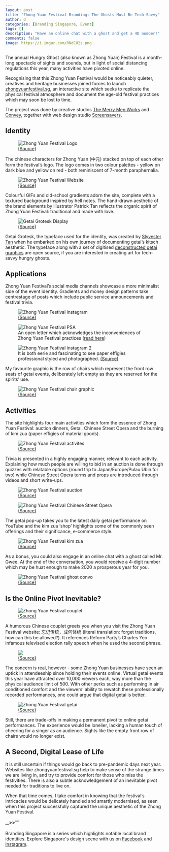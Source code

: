 ```yaml
---
layout: post
title: "Zhong Yuan Festival Branding: The Ghosts Must Be Tech-Savvy"
author: d
categories: [Branding Singapore, Event]
tags: []
description: "Have an online chat with a ghost and get a 4D number!"
comments: false
image: https://i.imgur.com/RNdCU2s.png
---
```


The annual Hungry Ghost (also known as Zhong Yuan) Festival is a month-long spectacle of sights and sounds, but in light of social distancing regulations this year, many activities have pivoted online. 

Recognising that this Zhong Yuan Festival would be noticeably quieter, creatives and heritage businesses joined forces to launch <a href="https://zhongyuanfestival.sg/" target="_blank">zhongyuanfestival.sg</a>, an interactive site which seeks to replicate the physical festival atmosphere and document the age-old festival practices which may soon be lost to time. 

The project was done by creative studios <a href="https://tmmw.sg/" target="_blank">The Merry Men Works</a> and <a href="https://weconvey.co/" target="_blank">Convey</a>, together with web design studio <a href="http://screensavers.club/" target="_blank">Screensavers</a>.

<h2>Identity</h2>
<figure>
<img src="https://i.imgur.com/mpl4G45.png" alt="Zhong Yuan Festival Logo">
<figcaption><a href="https://zhongyuanfestival.sg/" target="_blank">(Source)</a></figcaption>
</figure>

The chinese characters for Zhong Yuan (中元) stacked on top of each other form the festival’s logo. The logo comes in two colour palettes - yellow on dark blue and yellow on red - both reminiscent of 7-month paraphernalia. 

<figure>
<img src="https://i.imgur.com/ju48V7I.png" alt="Zhong Yuan Festival Website">
<figcaption><a href="https://zhongyuanfestival.sg" target="_blank">(Source)</a></figcaption>
</figure>

Colourful GIFs and old-school gradients adorn the site, complete with a textured background inspired by hell notes. The hand-drawn aesthetic of the brand elements by illustrator Patrick Tan reflects the organic spirit of Zhong Yuan Festival: traditional and made with love. 

<figure>
<img src="https://i.imgur.com/kJ9BD97.png" alt="Getai Grotesk Display">
<figcaption><a href="https://getaikitsch.com/Typeface" target="_blank">(Source)</a></figcaption>
</figure>

Getai Grotesk, the typeface used for the identity, was created by <a href="https://getaikitsch.com/" target="_blank">Slyvester Tan</a> when he embarked on his own journey of documenting getai’s kitsch aesthetic. The typeface along with a set of digitised <a href="https://getaikitsch.com/Graphic-Library" target="_blank">deconstructed getai graphics</a> are open source, if you are interested in creating art for tech-savvy hungry ghosts. 

<h2>Applications</h2>
Zhong Yuan Festival’s social media channels showcase a more minimalist side of the event identity. Gradients and money design patterns take centrestage of posts which include public service announcements and festival trivia. 

<figure>
<img src="https://i.imgur.com/XTf4lho.png" alt="Zhong Yuan Festival instagram">
<figcaption><a href="https://www.instagram.com/zhongyuanfestival.sg/" target="_blank">(Source)</a></figcaption>
</figure>

<figure>
<img src="https://i.imgur.com/YV8eMQB.png" alt="Zhong Yuan Festival PSA">
<figcaption>An open letter which acknowledges the inconveniences of Zhong Yuan Festival practices (<a href="https://www.facebook.com/zhongyuanfestival.sg/photos/a.230872281701034/246799286775000" target="_blank">read here</a>)</figcaption>
</figure>

<figure>
<img src="https://i.imgur.com/zhm33R8.png" alt="Zhong Yuan Festival instagram 2">
<figcaption> It is both eerie and fascinating to see paper effigies professional styled and photographed. <a href="https://www.instagram.com/zhongyuanfestival.sg/" target="_blank">(Source)</a></figcaption>
</figure>

My favourite graphic is the row of chairs which represent the front row seats of getai events, deliberately left empty as they are reserved for the spirits’ use. 

<figure>
<img src="https://i.imgur.com/77dSft7.png" alt="Zhong Yuan Festival chair graphic">
<figcaption><a href="https://www.facebook.com/zhongyuanfestival.sg/" target="_blank">(Source)</a></figcaption>
</figure>

<h2>Activities</h2> 
The site highlights four main activities which form the essence of Zhong Yuan Festival: auction dinners, Getai, Chinese Street Opera and the burning of kim zua (paper effigies of material goods). 

<figure>
<img src="https://i.imgur.com/ha9mmu6.png" alt="Zhong Yuan Festival activites">
<figcaption><a href="https://zhongyuanfestival.sg/" target="_blank">(Source)</a></figcaption>
</figure>

Trivia is presented in a highly engaging manner, relevant to each activity. Explaining how much people are willing to bid in an auction is done through quizzes with relatable options (round trip to Japan/Europe/Pulau Ubin for two) while Chinese Street Opera terms and props are introduced through videos and short write-ups.

<figure>
<img src="https://i.imgur.com/JZ7RK1H.png" alt="Zhong Yuan Festival auction">
<figcaption><a href="https://zhongyuanfestival.sg/" target="_blank">(Source)</a></figcaption>
</figure>

<figure>
<img src="https://i.imgur.com/kYXusgT.png" alt="Zhong Yuan Festival Chinese Street Opera">
<figcaption><a href="https://zhongyuanfestival.sg/" target="_blank">(Source)</a></figcaption>
</figure>

The getai pop-up takes you to the latest daily getai performance on YouTube and the kim zua ‘shop’ highlights some of the commonly seen offerings and their significance, e-commerce style. 

<figure>
<img src="https://i.imgur.com/sL8u6cS.png" alt="Zhong Yuan Festival kim zua">
<figcaption><a href="https://zhongyuanfestival.sg/" target="_blank">(Source)</a></figcaption>
</figure>

As a bonus, you could also engage in an online chat with a ghost called Mr. Gwee. At the end of the conversation, you would receive a 4-digit number which may be huat enough to make 2020 a prosperous year for you.

<figure>
<img src="https://i.imgur.com/Vd3LNnW.png" alt="Zhong Yuan Festival ghost convo">
<figcaption><a href="https://zhongyuanfestival.sg/" target="_blank">(Source)</a></figcaption>
</figure>

<h2>Is the Online Pivot Inevitable?</h2>
<figure>
<img src="https://i.imgur.com/xj1IlyL.jpg" alt="Zhong Yuan Festival couplet">
<figcaption><a href="https://zhongyuanfestival.sg/" target="_blank">(Source)</a></figcaption>
</figure>

A humorous Chinese couplet greets you when you visit the Zhong Yuan Festival website: 忘记传统，成何体统 (literal translation: forget traditions, how can this be allowed?). It references Reform Party’s Charles Yeo infamous televised election rally speech when he used the second phrase. 

<figure>
<img src="https://i.imgur.com/0ToLMjn.gif">
<figcaption><a href="https://tenor.com/view/charles-charles-yeo-rp-reform-party-ge2020-gif-17837069" target="_blank">(Source)</a></figcaption>
</figure>

The concern is real, however - some Zhong Yuan businesses have seen an uptick in attendeeship since holding their events online. Virtual getai events this year have attracted over 10,000 viewers each, way more than the physical audience limit of 500. With other perks such as performing in air conditioned comfort and the viewers’ ability to rewatch these professionally recorded performances, one could argue that digital getai is better. 

<figure>
<img src="https://i.imgur.com/Ofjjczm.png" alt="Zhong Yuan Festival getai">
<figcaption><a href="https://zhongyuanfestival.sg/" target="_blank">(Source)</a></figcaption>
</figure>

Still, there are trade-offs in making a permanent pivot to online getai performances. The experience would be lonelier, lacking a human touch of cheering for a singer as an audience. Sights like the empty front row of chairs would no longer exist. 

<h2>A Second, Digital Lease of Life</h2>
It is still uncertain if things would go back to pre-pandemic days next year. Websites like zhongyuanfestival.sg help to make sense of the strange times we are living in, and try to provide comfort for those who miss the festivities. There is also a subtle acknowledgement of an inevitable pivot needed for traditions to live on. 

When that time comes, I take comfort in knowing that the festival’s intricacies would be delicately handled and smartly modernised, as seen when this project successfully captured the unique aesthetic of the Zhong Yuan Festival.

<strong><sub>—</sub>><sub></sub>><sup>—</sup></strong>

Branding Singapore is a series which highlights notable local brand identities. Explore Singapore's design scene with us on <a href="https://www.facebook.com/designinsingapore/">Facebook</a> and <a href="https://www.instagram.com/designinsingapore/">Instagram</a>. 
